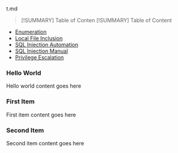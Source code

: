 t.md
>[!SUMMARY] Table of Conten
> [!SUMMARY] Table of Content

- [Enumeration](#item-one)
- [Local File Inclusion](#item-two)
- [SQL Injection Automation](#item-three)
- [SQL Injection Manual](#item-four)
- [Privilege Escalation](#item-five)

<!-- headings -->
<a id="item-one"></a>
### Hello World
Hello world content goes here

<a id="item-two"></a>
### First Item
First item content goes here

<a id="item-three"></a>
### Second Item
Second item content goes here

<a id="item-four"></a>

<a id="item-five"></a>
